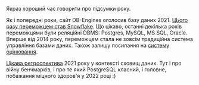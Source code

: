 Якраз хороший час говорити про підсумки року.

Як і попередні роки, сайт DB-Engines оголосив базу даних 2021. [ЦЬого разу переможцем став Snowflake](https://db-engines.com/en/blog_post/93). Що цікаво, останні декілька років переможцями були реляційні DBMS: Postgres, MySQL, MS SQL, Oracle. Вперше від 2014 року, переможцем стала не зовсім традиційна система управління базами даних. Також залишу посилання на [систему оцінювання](https://db-engines.com/en/ranking_definition). 

[Цікава ретроспектива](https://ottertune.com/blog/2021-databases-retrospective/) 2021 року у контексті сховищ даних. Тут і про війну бенчмарків, і про те який PostgreSQL класний, і головне, побажання міцного здоров'я у 2022 році :)